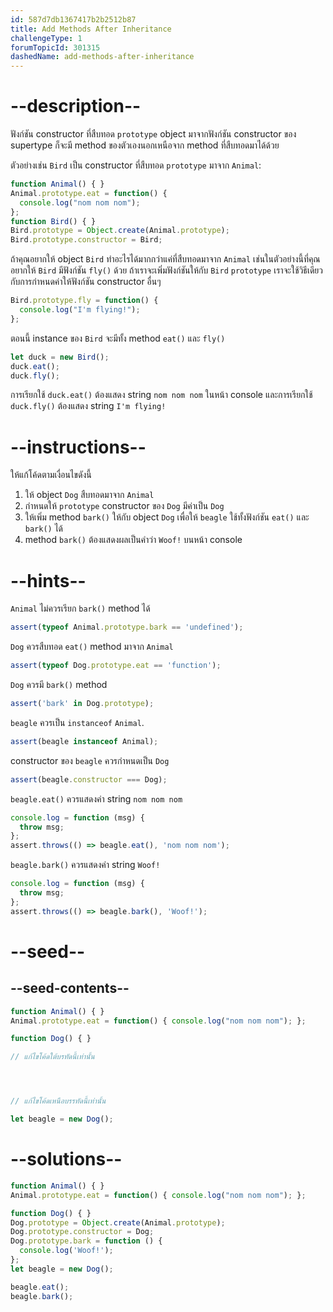 ```yaml
---
id: 587d7db1367417b2b2512b87
title: Add Methods After Inheritance
challengeType: 1
forumTopicId: 301315
dashedName: add-methods-after-inheritance
---
```


# --description--

ฟังก์ชัน constructor ที่สืบทอด `prototype` object มาจากฟังก์ชัน constructor ของ supertype ก็จะมี method ของตัวเองนอกเหนือจาก method ที่สืบทอดมาได้ด้วย

ตัวอย่างเช่น `Bird` เป็น constructor ที่สืบทอด `prototype` มาจาก `Animal`:

```js
function Animal() { }
Animal.prototype.eat = function() {
  console.log("nom nom nom");
};
function Bird() { }
Bird.prototype = Object.create(Animal.prototype);
Bird.prototype.constructor = Bird;
```

ถ้าคุณอยากให้ object `Bird` ทำอะไรได้มากกว่าแค่ที่สืบทอดมาจาก `Animal` เช่นในตัวอย่างนี้ที่คุณอยากให้ `Bird` มีฟังก์ชัน `fly()` ด้วย 
ถ้าเราจะเพิ่มฟังก์ชันให้กับ `Bird` `prototype` เราจะใช้วิธีเดียวกับการกำหนดค่าให้ฟังก์ชัน constructor อื่นๆ

```js
Bird.prototype.fly = function() {
  console.log("I'm flying!");
};
```

ตอนนี้ instance ของ `Bird` จะมีทั้ง method `eat()` และ `fly()`

```js
let duck = new Bird();
duck.eat();
duck.fly();
```

การเรียกใช้ `duck.eat()` ต้องแสดง string `nom nom nom` ในหน้า console และการเรียกใช้ `duck.fly()` ต้องแสดง string `I'm flying!`

# --instructions--

ให้แก้โค้ดตามเงื่อนไขดังนี้

1. ให้ object `Dog` สืบทอดมาจาก `Animal` 
2. กำหนดให้ `prototype` constructor ของ `Dog` มีค่าเป็น `Dog` 
3. ให้เพิ่ม method `bark()` ให้กับ object `Dog` เพื่อให้ `beagle` ใช้ทั้งฟังก์ชัน `eat()` และ `bark()` ได้ 
4. method `bark()` ต้องแสดงผลเป็นคำว่า `Woof!` บนหน้า console

# --hints--

`Animal` ไม่ควรเรียก `bark()` method ได้

```js
assert(typeof Animal.prototype.bark == 'undefined');
```

`Dog` ควรสืบทอด `eat()` method มาจาก `Animal`

```js
assert(typeof Dog.prototype.eat == 'function');
```

`Dog` ควรมี `bark()` method

```js
assert('bark' in Dog.prototype);
```

`beagle` ควรเป็น `instanceof` `Animal`.

```js
assert(beagle instanceof Animal);
```

constructor ของ `beagle` ควรกำหนดเป็น `Dog`

```js
assert(beagle.constructor === Dog);
```

`beagle.eat()` ควรแสดงค่า string `nom nom nom`

```js
console.log = function (msg) {
  throw msg;
};
assert.throws(() => beagle.eat(), 'nom nom nom');
```

`beagle.bark()` ควรแสดงค่า string `Woof!`

```js
console.log = function (msg) {
  throw msg;
};
assert.throws(() => beagle.bark(), 'Woof!');
```

# --seed--

## --seed-contents--

```js
function Animal() { }
Animal.prototype.eat = function() { console.log("nom nom nom"); };

function Dog() { }

// แก้ไขโค้ดใต้บรทัดนี้เท่านั้น




// แก้ไขโค้ดเหนือบรรทัดนี้เท่านั้น

let beagle = new Dog();
```

# --solutions--

```js
function Animal() { }
Animal.prototype.eat = function() { console.log("nom nom nom"); };

function Dog() { }
Dog.prototype = Object.create(Animal.prototype);
Dog.prototype.constructor = Dog;
Dog.prototype.bark = function () {
  console.log('Woof!');
};
let beagle = new Dog();

beagle.eat();
beagle.bark();
```
